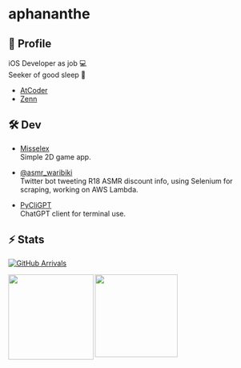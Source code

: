 # aphananthe


## 👤 Profile

iOS Developer as job 💻 <br>
Seeker of good sleep 🛌

- [AtCoder](https://atcoder.jp/users/aphananthe42)
- [Zenn](https://zenn.dev/aphananthe42)


## 🛠 Dev
  
- [Misselex](https://apple.co/3oSj6ed) <br>
  Simple 2D game app.
  
- [@asmr_waribiki](https://twitter.com/asmr_waribiki) <br>
  Twitter bot tweeting R18 ASMR discount info, using Selenium for scraping, working on AWS Lambda.
  
- [PyCliGPT](https://github.com/aphananthe42/pycligpt) <br>
  ChatGPT client for terminal use.
 

## ⚡️ Stats

[![GitHub Arrivals](https://komarev.com/ghpvc/?username=aphananthe42)](https://github.com/aphananthe42)

<a href="https://github.com/aphananthe42">
  <img 
    align="left"
    height="170px" 
    src="https://github-readme-stats.vercel.app/api?username=aphananthe42&show_icons=true&count_private=true&theme=tokyonight" 
  />
</a>

<a href="https://github.com/aphananthe42">
  <img 
    align="left"
    height="165px"
    src="https://github-readme-stats.vercel.app/api/top-langs/?username=aphananthe42&layout=compact&theme=tokyonight"
  />
</a>
